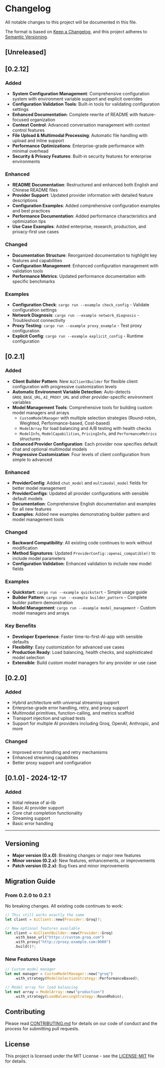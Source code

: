 # Changelog

All notable changes to this project will be documented in this file.

The format is based on [Keep a Changelog](https://keepachangelog.com/en/1.0.0/),
and this project adheres to [Semantic Versioning](https://semver.org/spec/v2.0.0.html).

## [Unreleased]

## [0.2.12] 

### Added
- **System Configuration Management**: Comprehensive configuration system with environment variable support and explicit overrides
- **Configuration Validation Tools**: Built-in tools for validating configuration settings
- **Enhanced Documentation**: Complete rewrite of README with feature-focused organization
- **Context Control**: Advanced conversation management with context control features
- **File Upload & Multimodal Processing**: Automatic file handling with upload and inline support
- **Performance Optimizations**: Enterprise-grade performance with minimal overhead
- **Security & Privacy Features**: Built-in security features for enterprise environments

### Enhanced
- **README Documentation**: Restructured and enhanced both English and Chinese README files
- **Provider Support**: Updated provider information with detailed feature descriptions
- **Configuration Examples**: Added comprehensive configuration examples and best practices
- **Performance Documentation**: Added performance characteristics and optimization tips
- **Use Case Examples**: Added enterprise, research, production, and privacy-first use cases

### Changed
- **Documentation Structure**: Reorganized documentation to highlight key features and capabilities
- **Configuration Management**: Enhanced configuration management with validation tools
- **Performance Metrics**: Updated performance documentation with specific benchmarks

### Examples
- **Configuration Check**: `cargo run --example check_config` - Validate configuration settings
- **Network Diagnosis**: `cargo run --example network_diagnosis` - Troubleshoot connectivity
- **Proxy Testing**: `cargo run --example proxy_example` - Test proxy configuration
- **Explicit Config**: `cargo run --example explicit_config` - Runtime configuration

## [0.2.1] 

### Added
- **Client Builder Pattern**: New `AiClientBuilder` for flexible client configuration with progressive customization levels
- **Automatic Environment Variable Detection**: Auto-detects `GROQ_BASE_URL`, `AI_PROXY_URL` and other provider-specific environment variables
- **Model Management Tools**: Comprehensive tools for building custom model managers and arrays
  - `CustomModelManager` with multiple selection strategies (Round-robin, Weighted, Performance-based, Cost-based)
  - `ModelArray` for load balancing and A/B testing with health checks
  - `ModelInfo`, `ModelCapabilities`, `PricingInfo`, and `PerformanceMetrics` structures
- **Enhanced Provider Configuration**: Each provider now specifies default chat and optional multimodal models
- **Progressive Customization**: Four levels of client configuration from simple to advanced

### Enhanced
- **ProviderConfig**: Added `chat_model` and `multimodal_model` fields for better model management
- **ProviderConfigs**: Updated all provider configurations with sensible default models
- **Documentation**: Comprehensive English documentation and examples for all new features
- **Examples**: Added new examples demonstrating builder pattern and model management tools

### Changed
- **Backward Compatibility**: All existing code continues to work without modification
- **Method Signatures**: Updated `ProviderConfig::openai_compatible()` to include model parameters
- **Configuration Validation**: Enhanced validation to include new model fields

### Examples
- **Quickstart**: `cargo run --example quickstart` - Simple usage guide
- **Builder Pattern**: `cargo run --example builder_pattern` - Complete builder pattern demonstration
- **Model Management**: `cargo run --example model_management` - Custom model managers and arrays

### Key Benefits
- **Developer Experience**: Faster time-to-first-AI-app with sensible defaults
- **Flexibility**: Easy customization for advanced use cases
- **Production Ready**: Load balancing, health checks, and sophisticated model selection
- **Extensible**: Build custom model managers for any provider or use case

## [0.2.0] 

### Added
- Hybrid architecture with universal streaming support
- Enterprise-grade error handling, retry, and proxy support
- Multimodal primitives, function-calling, and metrics scaffold
- Transport injection and upload tests
- Support for multiple AI providers including Groq, OpenAI, Anthropic, and more

### Changed
- Improved error handling and retry mechanisms
- Enhanced streaming capabilities
- Better proxy support and configuration

## [0.1.0] - 2024-12-17

### Added
- Initial release of ai-lib
- Basic AI provider support
- Core chat completion functionality
- Streaming support
- Basic error handling

---

## Versioning

- **Major version (0.x.0)**: Breaking changes or major new features
- **Minor version (0.2.x)**: New features, enhancements, or improvements
- **Patch version (0.2.x)**: Bug fixes and minor improvements

## Migration Guide

### From 0.2.0 to 0.2.1

No breaking changes. All existing code continues to work:

```rust
// This still works exactly the same
let client = AiClient::new(Provider::Groq)?;

// New optional features available
let client = AiClientBuilder::new(Provider::Groq)
    .with_base_url("https://custom.groq.com")
    .with_proxy("http://proxy.example.com:8080")
    .build()?;
```

### New Features Usage

```rust
// Custom model manager
let mut manager = CustomModelManager::new("groq")
    .with_strategy(ModelSelectionStrategy::PerformanceBased);

// Model array for load balancing
let mut array = ModelArray::new("production")
    .with_strategy(LoadBalancingStrategy::RoundRobin);
```

## Contributing

Please read [CONTRIBUTING.md](CONTRIBUTING.md) for details on our code of conduct and the process for submitting pull requests.

## License

This project is licensed under the MIT License - see the [LICENSE-MIT](LICENSE-MIT) file for details.
